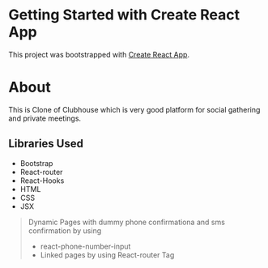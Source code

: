 # Getting Started with Create React App

This project was bootstrapped with [Create React App](https://github.com/facebook/create-react-app).

# About 

This is Clone of Clubhouse which is very good platform for social gathering and private meetings. 

## Libraries Used
- Bootstrap
- React-router
- React-Hooks
- HTML
- CSS
- JSX


> Dynamic Pages with dummy phone confirmationa and sms confirmation by using 
>- react-phone-number-input
>- Linked pages by using React-router <Link> Tag


